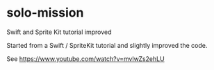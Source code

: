 # solo-mission
Swift and Sprite Kit tutorial improved

Started from a Swift / SpriteKit tutorial and slightly improved the code. 

See https://www.youtube.com/watch?v=mvlwZs2ehLU

